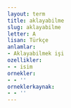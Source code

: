 ```yaml
---
layout: term
title: aklayabilme
slug: aklayabilme
letter: A
lisan: Türkçe
anlamlar:
- Aklayabilmek işi
ozellikler:
- - isim
ornekler:
- - ''
orneklerkaynak:
- - ''
---
```

